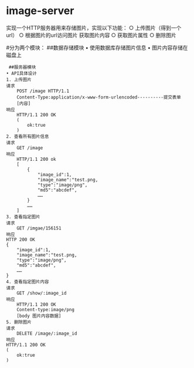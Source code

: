 ﻿# image-server
实现一个HTTP服务器用来存储图片，实现以下功能：
     ○ 上传图片（得到一个url）
     ○ 根据图片的url访问图片 获取图片内容
     ○ 获取图片属性
     ○ 删除图片

#分为两个模块：
     ##数据存储模块
	• 使用数据库存储图片信息
	• 图片内容存储在磁盘上
     
     ##服务器模块
	• API具体设计
	1. 上传图片
	请求
		POST /image HTTP/1.1
		Content-Type:application/x-www-form-urlencoded----------提交表单 
		[内容]
	响应
		HTTP/1.1 200 OK
		(
			ok:true
		)
	2. 查看所有图片信息
	请求
		GET /image
	响应
		HTTP/1.1 200 ok
		[
			{
				"image_id":1,
				"image_name":"test.png,
				"type":"image/png",
				"md5":"abcdef",
				……
			}
			……
		]
	3. 查看指定图片
	请求
		GET /imgae/156151
	响应
	HTTP 200 OK
	{
		"image_id":1,
		"image_name":"test.png,
		"type":"image/png",
		"md5":"abcdef",
		……
	}
	4. 查看指定图片内容
	请求
		GET /show/:image_id
	响应
		HTTP/1.1 200 OK
		Content-type:image/png
		[body 图片内容数据]
	5. 删除图片
	请求
		DELETE /image/:image_id
	响应
	HTTP/1.1 200 OK
	(
		ok:true
	)



